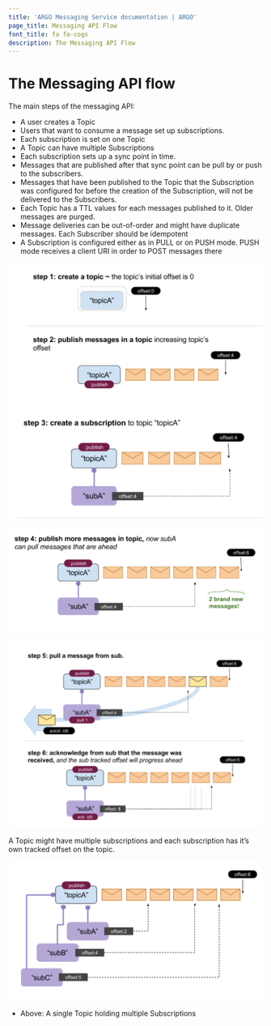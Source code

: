 ```yaml
---
title: 'ARGO Messaging Service documentation | ARGO'
page_title: Messaging API Flow
font_title: fa fa-cogs
description: The Messaging API Flow
---
```


# The Messaging API flow

The main steps of the messaging API:
- A user creates a Topic
- Users that want to consume a message set up subscriptions.
- Each subscription is set on one Topic
- A Topic can have multiple Subscriptions
- Each subscription sets up a sync point in time.
- Messages that are published after that sync point can be pull by or push to the subscribers.
- Messages that have been published to the Topic that the Subscription was configured for  before the creation of the Subscription, will not be delivered to the Subscribers.
- Each Topic has a TTL values for each messages published to it. Older messages are purged.
- Message deliveries can be out-of-order and might have duplicate messages. Each Subscriber should be idempotent
- A Subscription is configured either as in PULL or on PUSH mode. PUSH mode receives a client URI in order to POST messages there

![Flow: Steps 1 to 3 ](img/flow1_3.png)

![Flow: Step 4 ](img/flow4.png)

![Flow: Steps 5 to 6 ](img/flow5_6.png)

A Topic might have multiple subscriptions and each subscription has it’s own tracked offset on the topic.

![Multiple Subscriptions ](img/multisub.png)

* Above: A single Topic holding multiple Subscriptions
